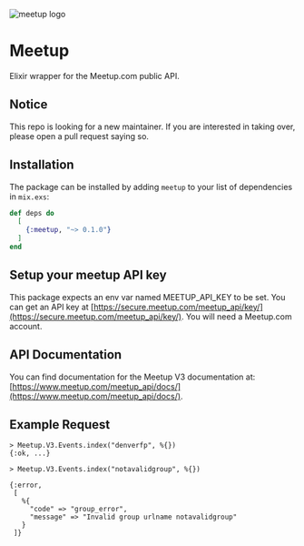 ![meetup logo](http://www.underconsideration.com/brandnew/archives/meetup_logo.png)

# Meetup

Elixir wrapper for the Meetup.com public API.

## Notice

This repo is looking for a new maintainer. If you are interested in taking over, please open a pull request saying so.

## Installation

The package can be installed by adding `meetup` to your list of dependencies in `mix.exs`:

```elixir
def deps do
  [
    {:meetup, "~> 0.1.0"}
  ]
end
```

## Setup your meetup API key
This package expects an env var named MEETUP_API_KEY to be set. You can get an API key at [https://secure.meetup.com/meetup_api/key/](https://secure.meetup.com/meetup_api/key/). You will need a Meetup.com account.


## API Documentation
You can find documentation for the Meetup V3 documentation at: [https://www.meetup.com/meetup_api/docs/](https://www.meetup.com/meetup_api/docs/).

## Example Request
```
> Meetup.V3.Events.index("denverfp", %{})
{:ok, ...}
```

```
> Meetup.V3.Events.index("notavalidgroup", %{})

{:error,
 [
   %{
     "code" => "group_error",
     "message" => "Invalid group urlname notavalidgroup"
   }
 ]}
 ```
